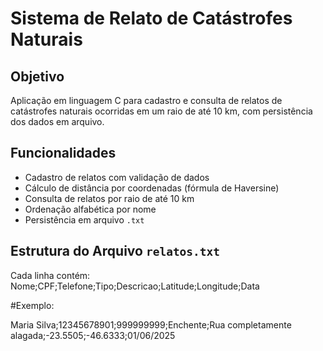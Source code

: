# Sistema de Relato de Catástrofes Naturais

## Objetivo
Aplicação em linguagem C para cadastro e consulta de relatos de catástrofes naturais ocorridas em um raio de até 10 km, com persistência dos dados em arquivo.

## Funcionalidades
- Cadastro de relatos com validação de dados
- Cálculo de distância por coordenadas (fórmula de Haversine)
- Consulta de relatos por raio de até 10 km
- Ordenação alfabética por nome
- Persistência em arquivo `.txt`


## Estrutura do Arquivo `relatos.txt`
Cada linha contém:
Nome;CPF;Telefone;Tipo;Descricao;Latitude;Longitude;Data

#Exemplo:

Maria Silva;12345678901;999999999;Enchente;Rua completamente alagada;-23.5505;-46.6333;01/06/2025

